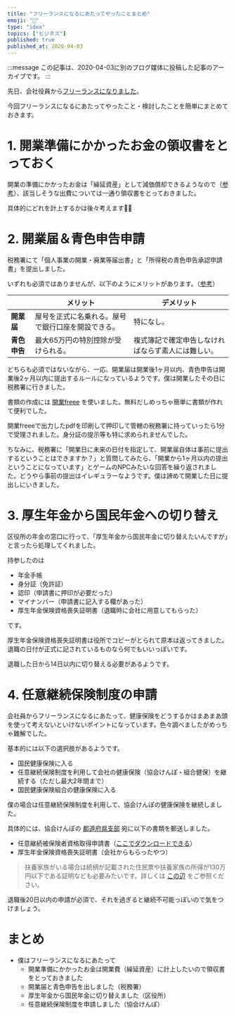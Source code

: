 ```yaml
---
title: "フリーランスになるにあたってやったことまとめ"
emoji: "📝"
type: "idea"
topics: ["ビジネス"]
published: true
published_at: 2020-04-03
---
```


:::message
この記事は、2020-04-03に別のブログ媒体に投稿した記事のアーカイブです。
:::

先日、会社役員から[フリーランスになりました](https://blog.ttskch.com/thank-you-quartet-communications/)。

今回フリーランスになるにあたってやったこと・検討したことを簡単にまとめておきます。

# 1. 開業準備にかかったお金の領収書をとっておく

開業の準備にかかったお金は「繰延資産」として減価償却できるようなので（[参考](https://www.freee.co.jp/kb/kb-kaigyou/range/)）、該当しそうな出費については一通り領収書をとっておきました。

具体的にどれを計上するかは後々考えます🏃💨

# 2. 開業届＆青色申告申請

税務署にて「個人事業の開業・廃業等届出書」と「所得税の青色申告承認申請書」を提出しました。

いずれも必須ではありませんが、以下のようにメリットがあります。（[参考](https://www.freee.co.jp/kb/kb-blue-return/difference/)）

| | メリット | デメリット |
| --- | --- | --- |
| **開業届** | 屋号を正式に名乗れる。屋号で銀行口座を開設できる。 | 特になし。 |
| **青色申告** | 最大65万円の特別控除が受けられる。 | 複式簿記で確定申告しなければならず素人には難しい。 |

どちらも必須ではないながら、一応、開業届は開業後1ヶ月以内、青色申告は開業後2ヶ月以内に提出するルールになっているようです。僕は開業したその日に税務署に行きました。

書類の作成には [開業freee](https://www.freee.co.jp/kaigyou/) を使いました。無料だしめっちゃ簡単に書類が作れて便利でした。

開業freeeで出力したpdfを印刷して押印して管轄の税務署に持っていったら1分で受理されました。身分証の提示等も特に求められませんでした。

ちなみに、税務署に「開業日に未来の日付を指定して、開業届自体は事前に提出するということはできますか？」と質問してみたら、「開業から1ヶ月以内の提出ということになっています」とゲームのNPCみたいな回答を繰り返されました。どうやら事前の提出はイレギュラーなようです。僕は諦めて開業した日に提出しにいきました。

# 3. 厚生年金から国民年金への切り替え

区役所の年金の窓口に行って、「厚生年金から国民年金に切り替えたいんですが」と言ったら処理してくれました。

持参したのは

* 年金手帳
* 身分証（免許証）
* 認印（申請書に押印が必要だった）
* マイナンバー（申請書に記入する欄があった）
* 厚生年金保険資格喪失証明書（退職時に会社に用意してもらった）

です。

厚生年金保険資格喪失証明書は役所でコピーがとられて原本は返ってきました。退職の日付が正式に記されているものなら何でもいいっぽいです。

退職した日から14日以内に切り替える必要があるようです。

# 4. 任意継続保険制度の申請

会社員からフリーランスになるにあたって、健康保険をどうするかはまあまあ頭を使って考えないといけないポイントになっています。色々調べましたがめっちゃ難解でした。

基本的には以下の選択肢があるようです。

* 国民健康保険に入る
* 任意継続保険制度を利用して会社の健康保険（協会けんぽ・組合健保）を継続する（ただし最大2年間まで）
* 国民健康保険組合の健康保険に入る

僕の場合は任意継続保険制度を利用して、協会けんぽの健康保険を継続しました。

<!--退職後の健康保険の選択肢や、それぞれどんなメリット・デメリットについてはこちらの記事で詳しく解説していますので、あわせてご参照ください。-->

具体的には、協会けんぽの [都道府県支部](https://www.kyoukaikenpo.or.jp/g7/cat710/sb7130/sbb7131/1762-620/) 宛に以下の書類を郵送しました。

* 任意継続被保険者資格取得申請書（[ここでダウンロードできる](https://www.kyoukaikenpo.or.jp/g2/cat240/r55/)）
* 厚生年金保険資格喪失証明書（会社からもらったやつ）

> 扶養家族がいる場合は続柄が記載された住民票や扶養家族の所得が130万円以下である証明なども必要みたいです。詳しくは [この辺](https://www.kyoukaikenpo.or.jp/~/media/Files/honbu/g2/cat230/h3010kazokufuyoutenpu.pdf) をご参照ください。

退職後20日以内の申請が必須で、それを過ぎると継続不可能っぽいので気をつけましょう。

# まとめ

* 僕はフリーランスになるにあたって
    * 開業準備にかかったお金は開業費（繰延資産）に計上したいので領収書をとっておきました
    * 開業届と青色申告を出しました（税務署）
    * 厚生年金から国民年金に切り替えました（区役所）
    * 任意継続保険制度を申請しました（協会けんぽ）
